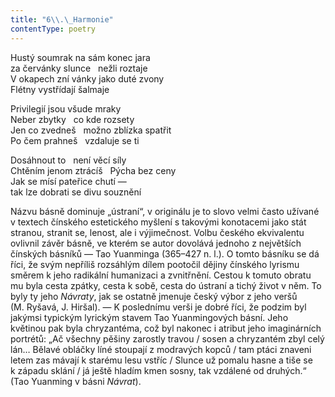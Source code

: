 ```yaml
---
title: "6\\.\_Harmonie"
contentType: poetry
---
```


<section>

Hustý soumrak na sám konec jara  
za červánky slunce   nežli roztaje  
V okapech zní vánky jako duté zvony  
Flétny vystřídají šalmaje

</section>

<section>

Privilegií jsou všude mraky  
Neber zbytky   co kde rozsety  
Jen co zvedneš   možno zblízka spatřit  
Po čem prahneš   vzdaluje se ti

</section>

<section>

Dosáhnout to   není věcí síly  
Chtěním jenom ztrácíš   Pýcha bez ceny  
Jak se mísí pateřice chutí —  
tak lze dobrati se divu souznění

</section>


<section>

Názvu básně dominuje „ústraní“, v originálu je to slovo velmi často užívané v textech čínského estetického myšlení s takovými konotacemi jako stát stranou, stranit se, lenost, ale i výjimečnost. Volbu českého ekvivalentu ovlivnil závěr básně, ve kterém se autor dovolává jednoho z největších čínských básníků — Tao Yuanminga (365–427 n. l.). O tomto básníku se dá říci, že svým nepříliš rozsáhlým dílem pootočil dějiny čínského lyrismu směrem k jeho radikální humanizaci a zvnitřnění. Cestou k tomuto obratu mu byla cesta zpátky, cesta k sobě, cesta do ústraní a tichý život v něm. To byly ty jeho _Návraty_, jak se ostatně jmenuje český výbor z jeho veršů (M. Ryšavá, J. Hiršal). — K poslednímu verši je dobré říci, že podzim byl jakýmsi typickým lyrickým stavem Tao Yuanmingových básní. Jeho květinou pak byla chryzantéma, což byl nakonec i atribut jeho imaginárních portrétů: „Ač všechny pěšiny zarostly travou / sosen a chryzantém zbyl celý lán… Bělavé obláčky líné stoupají z modravých kopců / tam ptáci znaveni letem zas mávají k starému lesu vstříc / Slunce už pomalu hasne a tiše se k západu sklání / já ještě hladím kmen sosny, tak vzdálené od druhých.“ (Tao Yuanming v básni _Návrat_).

</section>
